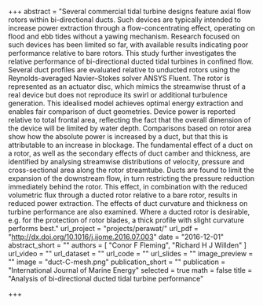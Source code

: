 +++
abstract = "Several commercial tidal turbine designs feature axial flow rotors within bi-directional ducts. Such devices are typically intended to increase power extraction through a flow-concentrating effect, operating on flood and ebb tides without a yawing mechanism. Research focused on such devices has been limited so far, with available results indicating poor performance relative to bare rotors. This study further investigates the relative performance of bi-directional ducted tidal turbines in confined flow. Several duct profiles are evaluated relative to unducted rotors using the Reynolds-averaged Navier–Stokes solver ANSYS Fluent. The rotor is represented as an actuator disc, which mimics the streamwise thrust of a real device but does not reproduce its swirl or additional turbulence generation. This idealised model achieves optimal energy extraction and enables fair comparison of duct geometries. Device power is reported relative to total frontal area, reflecting the fact that the overall dimension of the device will be limited by water depth. Comparisons based on rotor area show how the absolute power is increased by a duct, but that this is attributable to an increase in blockage. The fundamental effect of a duct on a rotor, as well as the secondary effects of duct camber and thickness, are identified by analysing streamwise distributions of velocity, pressure and cross-sectional area along the rotor streamtube. Ducts are found to limit the expansion of the downstream flow, in turn restricting the pressure reduction immediately behind the rotor. This effect, in combination with the reduced volumetric flux through a ducted rotor relative to a bare rotor, results in reduced power extraction. The effects of duct curvature and thickness on turbine performance are also examined. Where a ducted rotor is desirable, e.g. for the protection of rotor blades, a thick profile with slight curvature performs best."
url_project = "projects/perawat/"
url_pdf = "http://dx.doi.org/10.1016/j.ijome.2016.07.003"
date = "2016-12-01"
abstract_short = ""
authors = [
  "Conor F Fleming",
  "Richard H J Willden"
]
url_video = ""
url_dataset = ""
url_code = ""
url_slides = ""
image_preview = ""
image = "duct-C-mesh.png"
publication_short = ""
publication = "International Journal of Marine Energy"
selected = true
math = false
title = "Analysis of bi-directional ducted tidal turbine performance"

+++

